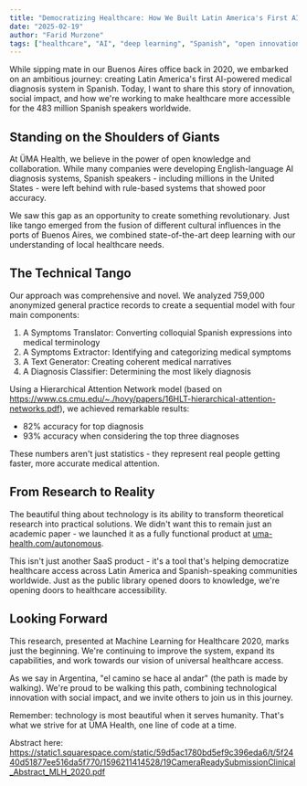 ```yaml
---
title: "Democratizing Healthcare: How We Built Latin America's First AI Medical Diagnosis System in Spanish"
date: "2025-02-19"
author: "Farid Murzone"
tags: ["healthcare", "AI", "deep learning", "Spanish", "open innovation", "ÜMA Health"]
---
```


While sipping mate in our Buenos Aires office back in 2020, we embarked on an ambitious journey: creating Latin America's first AI-powered medical diagnosis system in Spanish. Today, I want to share this story of innovation, social impact, and how we're working to make healthcare more accessible for the 483 million Spanish speakers worldwide.

## Standing on the Shoulders of Giants

At ÜMA Health, we believe in the power of open knowledge and collaboration. While many companies were developing English-language AI diagnosis systems, Spanish speakers - including millions in the United States - were left behind with rule-based systems that showed poor accuracy.

We saw this gap as an opportunity to create something revolutionary. Just like tango emerged from the fusion of different cultural influences in the ports of Buenos Aires, we combined state-of-the-art deep learning with our understanding of local healthcare needs.

## The Technical Tango

Our approach was comprehensive and novel. We analyzed 759,000 anonymized general practice records to create a sequential model with four main components:

1. A Symptoms Translator: Converting colloquial Spanish expressions into medical terminology
2. A Symptoms Extractor: Identifying and categorizing medical symptoms
3. A Text Generator: Creating coherent medical narratives
4. A Diagnosis Classifier: Determining the most likely diagnosis

Using a Hierarchical Attention Network model  (based on https://www.cs.cmu.edu/~./hovy/papers/16HLT-hierarchical-attention-networks.pdf), we achieved remarkable results:
- 82% accuracy for top diagnosis
- 93% accuracy when considering the top three diagnoses

These numbers aren't just statistics - they represent real people getting faster, more accurate medical attention.

## From Research to Reality

The beautiful thing about technology is its ability to transform theoretical research into practical solutions. We didn't want this to remain just an academic paper - we launched it as a fully functional product at [uma-health.com/autonomous](https://uma-health.com/autonomous).

This isn't just another SaaS product - it's a tool that's helping democratize healthcare access across Latin America and Spanish-speaking communities worldwide. Just as the public library opened doors to knowledge, we're opening doors to healthcare accessibility.

## Looking Forward

This research, presented at Machine Learning for Healthcare 2020, marks just the beginning. We're continuing to improve the system, expand its capabilities, and work towards our vision of universal healthcare access.

As we say in Argentina, "el camino se hace al andar" (the path is made by walking). We're proud to be walking this path, combining technological innovation with social impact, and we invite others to join us in this journey.

Remember: technology is most beautiful when it serves humanity. That's what we strive for at ÜMA Health, one line of code at a time.

Abstract here: https://static1.squarespace.com/static/59d5ac1780bd5ef9c396eda6/t/5f2440d51877ee516da5f770/1596211414528/19CameraReadySubmissionClinical_Abstract_MLH_2020.pdf